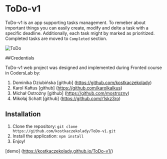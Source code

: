 # ToDo-v1
ToDo-v1 is an app supporting tasks management. To remeber about important things you can easily create, modify and delte a task with a specific deadline. Additionally, each task might by marked as prioritized. Completed tasks are moved to `Completed` section. 

 
![ToDo](image/ToDo.png)

##Credentials

ToDo-v1 web project was designed and implemented during Fronted course in CodersLab by:
1. Dominika Dziubińska [github] (https://github.com/kostkaczekolady)
2. Karol Kałtus [github] (https://github.com/karolkalkus)
3. Michał Ostrożny [github] (https://github.com/mostrozny)
4. Mikołaj Schatt [github] (https://github.com/r1skz3ro)




## Installation

1. Clone the repository: `git clone https://github.com/kostkaczekolady/ToDo-v1.git`
2. Install the application: `npm install`
3. Enjoy!

[demo] (https://kostkaczekolady.github.io/ToDo-v1/)
